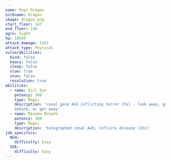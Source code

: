 ```yaml
---
name: Onyx Dragon
nickname: Dragon
image: dragon.png
start_floor: 147
end_floor: 149
agro: Sight
hp: 18926
attack_damage: 1201
attack_type: Physical
vulnerabilities:
  bind: false
  heavy: false
  sleep: false
  slow: true
  stun: false
  resolution: true
abilities:
  - name: Evil Eye
    potency: 300
    type: Magic
    description: 'conal gaze AoE inflicting terror (5s) - look away, get
    behind, or get away'
  - name: Miasma Breath
    potency: 300
    type: Magic
    description: 'telegraphed conal AoE; inflicts disease (15s)'
job_specifics:
  MCH:
    difficulty: Easy
  SGE:
    difficulty: Easy
---
```

